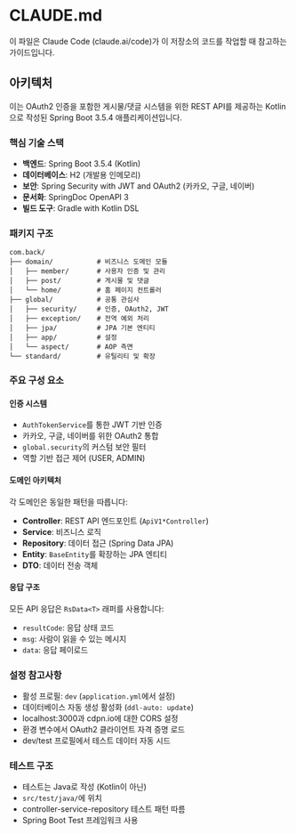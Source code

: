 # CLAUDE.md

이 파일은 Claude Code (claude.ai/code)가 이 저장소의 코드를 작업할 때 참고하는 가이드입니다.

## 아키텍처
이는 OAuth2 인증을 포함한 게시물/댓글 시스템을 위한 REST API를 제공하는 Kotlin으로 작성된 Spring Boot 3.5.4 애플리케이션입니다.

### 핵심 기술 스택
- **백엔드**: Spring Boot 3.5.4 (Kotlin)
- **데이터베이스**: H2 (개발용 인메모리)
- **보안**: Spring Security with JWT and OAuth2 (카카오, 구글, 네이버)
- **문서화**: SpringDoc OpenAPI 3
- **빌드 도구**: Gradle with Kotlin DSL

### 패키지 구조
```
com.back/
├── domain/           # 비즈니스 도메인 모듈
│   ├── member/       # 사용자 인증 및 관리
│   ├── post/         # 게시물 및 댓글
│   └── home/         # 홈 페이지 컨트롤러
├── global/           # 공통 관심사
│   ├── security/     # 인증, OAuth2, JWT
│   ├── exception/    # 전역 예외 처리
│   ├── jpa/          # JPA 기본 엔티티
│   ├── app/          # 설정
│   └── aspect/       # AOP 측면
└── standard/         # 유틸리티 및 확장
```

### 주요 구성 요소

#### 인증 시스템
- `AuthTokenService`를 통한 JWT 기반 인증
- 카카오, 구글, 네이버를 위한 OAuth2 통합
- `global.security`의 커스텀 보안 필터
- 역할 기반 접근 제어 (USER, ADMIN)

#### 도메인 아키텍처
각 도메인은 동일한 패턴을 따릅니다:
- **Controller**: REST API 엔드포인트 (`ApiV1*Controller`)
- **Service**: 비즈니스 로직
- **Repository**: 데이터 접근 (Spring Data JPA)
- **Entity**: `BaseEntity`를 확장하는 JPA 엔티티
- **DTO**: 데이터 전송 객체

#### 응답 구조
모든 API 응답은 `RsData<T>` 래퍼를 사용합니다:
- `resultCode`: 응답 상태 코드
- `msg`: 사람이 읽을 수 있는 메시지
- `data`: 응답 페이로드

### 설정 참고사항
- 활성 프로필: `dev` (`application.yml`에서 설정)
- 데이터베이스 자동 생성 활성화 (`ddl-auto: update`)
- localhost:3000과 cdpn.io에 대한 CORS 설정
- 환경 변수에서 OAuth2 클라이언트 자격 증명 로드
- dev/test 프로필에서 테스트 데이터 자동 시드

### 테스트 구조
- 테스트는 Java로 작성 (Kotlin이 아닌)
- `src/test/java/`에 위치
- controller-service-repository 테스트 패턴 따름
- Spring Boot Test 프레임워크 사용